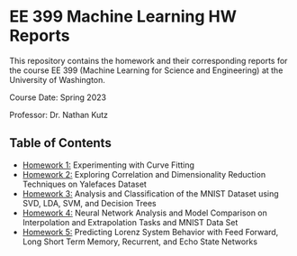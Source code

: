 # EE 399 Machine Learning HW Reports
This repository contains the homework and their corresponding reports for the course EE 399 (Machine Learning for Science and Engineering) at the University of Washington.  

Course Date: Spring 2023  

Professor: Dr. Nathan Kutz  


## Table of Contents
- [Homework 1:](./homework1/REPORT.md) Experimenting with Curve Fitting
- [Homework 2:](./homework2/REPORT.md) Exploring Correlation and Dimensionality Reduction Techniques on Yalefaces Dataset
- [Homework 3:](./homework3/REPORT.md) Analysis and Classification of the MNIST Dataset using SVD, LDA, SVM, and Decision Trees
- [Homework 4:](./homework4/REPORT.md) Neural Network Analysis and Model Comparison on Interpolation and Extrapolation Tasks and MNIST Data Set
- [Homework 5:](./homework5/REPORT.md) Predicting Lorenz System Behavior with Feed Forward, Long Short Term Memory, Recurrent, and Echo State Networks
